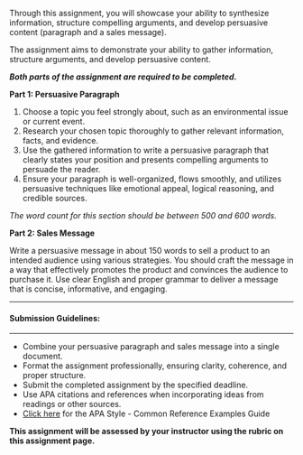 Through this assignment, you will showcase your ability to synthesize information, structure compelling arguments, and develop persuasive content (paragraph and a sales message). 

The assignment aims to demonstrate your ability to gather information, structure arguments, and develop persuasive content. 

**_Both parts of the assignment are required to be completed._**

**Part 1: Persuasive Paragraph**

1. Choose a topic you feel strongly about, such as an environmental issue or current event.
2. Research your chosen topic thoroughly to gather relevant information, facts, and evidence.
3. Use the gathered information to write a persuasive paragraph that clearly states your position and presents compelling arguments to persuade the reader.
4. Ensure your paragraph is well-organized, flows smoothly, and utilizes persuasive techniques like emotional appeal, logical reasoning, and credible sources.

_The word count for this section should be between 500 and 600 words._

**Part 2: Sales Message**

Write a persuasive message in about 150 words to sell a product to an intended audience using various strategies. You should craft the message in a way that effectively promotes the product and convinces the audience to purchase it. Use clear English and proper grammar to deliver a message that is concise, informative, and engaging.

---

#### Submission Guidelines:

---

- Combine your persuasive paragraph and sales message into a single document.
- Format the assignment professionally, ensuring clarity, coherence, and proper structure.
- Submit the completed assignment by the specified deadline.
- Use APA citations and references when incorporating ideas from readings or other sources.
- [Click here](extension://bfdogplmndidlpjfhoijckpakkdjkkil/pdf/viewer.html?file=https%3A%2F%2Fapastyle.apa.org%2Finstructional-aids%2Freference-examples.pdf) for the APA Style - Common Reference Examples Guide

****This assignment will be assessed by your instructor using the rubric on this assignment page.****